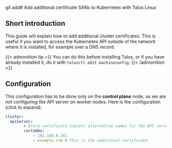 git add# Add additional certificate SANs to Kubernetes with Talos Linux


## Short introduction

This guide will explain how to add additional cluster certificates. This is useful if you want to access the Kubernetes API outside of the network where it is installed, for example over a DNS record.

{{< admonition tip >}}
You can do this before installing Talos, or if you have already installed it, do it with `talosctl edit machineconfig`.
{{< /admonition >}}

## Configuration

This configuration has to be done only on the **control plane** node, as we are not configuring the API server on worker nodes. Here is the configuration (click to expand):

```yaml
cluster:
  apiServer:
        # Extra certificate subject alternative names for the API server's certificate.
        certSANs:
            - 192.168.0.241
            - example.com # This is the additional certificate.
```


